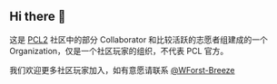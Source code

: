 ## Hi there 👋

<!--

**Here are some ideas to get you started:**

🙋‍♀️ A short introduction - what is your organization all about?
🌈 Contribution guidelines - how can the community get involved?
👩‍💻 Useful resources - where can the community find your docs? Is there anything else the community should know?
🍿 Fun facts - what does your team eat for breakfast?
🧙 Remember, you can do mighty things with the power of [Markdown](https://docs.github.com/github/writing-on-github/getting-started-with-writing-and-formatting-on-github/basic-writing-and-formatting-syntax)
-->
这是 [PCL2](https://github.com/Hex-Dragon/PCL2) 社区中的部分 Collaborator 和比较活跃的志愿者组建成的一个 Organization，仅是一个社区玩家的组织，不代表 PCL 官方。

我们欢迎更多社区玩家加入，如有意愿请联系 [@WForst-Breeze](https://github.com/WForst-Breeze)
